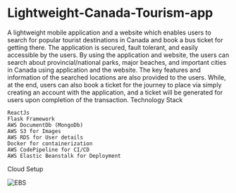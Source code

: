 # Lightweight-Canada-Tourism-app

A lightweight mobile application and a website which enables users to search for popular tourist destinations in Canada and book a bus ticket for getting there. The application is secured, fault tolerant, and easily accessible by the users. By using the application and website, the users can search about provincial/national parks, major beaches, and important cities in Canada using application and the website. The key features and information of the searched locations are also provided to the users. While, at the end, users can also book a ticket for the journey to place via simply creating an account with the application, and a ticket will be generated for users upon completion of the transaction.
Technology Stack

    ReactJs
    Flask Framework
    AWS DocumentDb (MongoDb)
    AWS S3 for Images
    AWS RDS for User details
    Docker for containerization
    AWS CodePipeline for CI/CD
    AWS Elastic Beanstalk for Deployment

Cloud Setup

![EBS](https://user-images.githubusercontent.com/8961575/81374867-9d9dff80-90d6-11ea-99c4-fdff8313e0d0.png)
